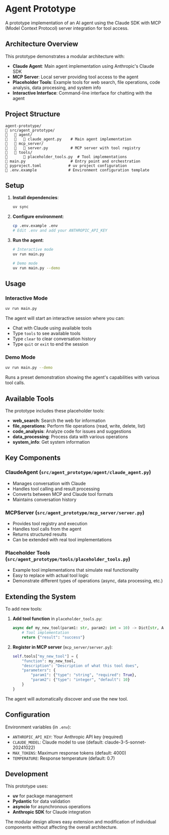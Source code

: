 # Agent Prototype

A prototype implementation of an AI agent using the Claude SDK with MCP (Model Context Protocol) server integration for tool access.

## Architecture Overview

This prototype demonstrates a modular architecture with:

- **Claude Agent**: Main agent implementation using Anthropic's Claude SDK
- **MCP Server**: Local server providing tool access to the agent
- **Placeholder Tools**: Example tools for web search, file operations, code analysis, data processing, and system info
- **Interactive Interface**: Command-line interface for chatting with the agent

## Project Structure

```
agent-prototype/
   src/agent_prototype/
      agent/
         claude_agent.py    # Main agent implementation
      mcp_server/
         server.py          # MCP server with tool registry
      tools/
          placeholder_tools.py  # Tool implementations
   main.py                    # Entry point and orchestration
   pyproject.toml            # uv project configuration
   .env.example              # Environment configuration template
```

## Setup

1. **Install dependencies**:
   ```bash
   uv sync
   ```

2. **Configure environment**:
   ```bash
   cp .env.example .env
   # Edit .env and add your ANTHROPIC_API_KEY
   ```

3. **Run the agent**:
   ```bash
   # Interactive mode
   uv run main.py
   
   # Demo mode
   uv run main.py --demo
   ```

## Usage

### Interactive Mode
```bash
uv run main.py
```

The agent will start an interactive session where you can:
- Chat with Claude using available tools
- Type `tools` to see available tools
- Type `clear` to clear conversation history
- Type `quit` or `exit` to end the session

### Demo Mode
```bash
uv run main.py --demo
```

Runs a preset demonstration showing the agent's capabilities with various tool calls.

## Available Tools

The prototype includes these placeholder tools:

- **web_search**: Search the web for information
- **file_operations**: Perform file operations (read, write, delete, list)
- **code_analysis**: Analyze code for issues and suggestions  
- **data_processing**: Process data with various operations
- **system_info**: Get system information

## Key Components

### ClaudeAgent (`src/agent_prototype/agent/claude_agent.py`)
- Manages conversation with Claude
- Handles tool calling and result processing
- Converts between MCP and Claude tool formats
- Maintains conversation history

### MCPServer (`src/agent_prototype/mcp_server/server.py`)
- Provides tool registry and execution
- Handles tool calls from the agent
- Returns structured results
- Can be extended with real tool implementations

### Placeholder Tools (`src/agent_prototype/tools/placeholder_tools.py`)
- Example tool implementations that simulate real functionality
- Easy to replace with actual tool logic
- Demonstrate different types of operations (async, data processing, etc.)

## Extending the System

To add new tools:

1. **Add tool function** in `placeholder_tools.py`:
   ```python
   async def my_new_tool(param1: str, param2: int = 10) -> Dict[str, Any]:
       # Tool implementation
       return {"result": "success"}
   ```

2. **Register in MCP server** (`mcp_server/server.py`):
   ```python
   self.tools["my_new_tool"] = {
       "function": my_new_tool,
       "description": "Description of what this tool does",
       "parameters": {
           "param1": {"type": "string", "required": True},
           "param2": {"type": "integer", "default": 10}
       }
   }
   ```

The agent will automatically discover and use the new tool.

## Configuration

Environment variables (in `.env`):
- `ANTHROPIC_API_KEY`: Your Anthropic API key (required)
- `CLAUDE_MODEL`: Claude model to use (default: claude-3-5-sonnet-20241022)
- `MAX_TOKENS`: Maximum response tokens (default: 4000)
- `TEMPERATURE`: Response temperature (default: 0.7)

## Development

This prototype uses:
- **uv** for package management
- **Pydantic** for data validation
- **asyncio** for asynchronous operations
- **Anthropic SDK** for Claude integration

The modular design allows easy extension and modification of individual components without affecting the overall architecture.